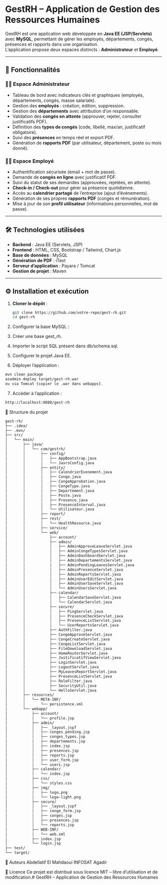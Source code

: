 # GestRH – Application de Gestion des Ressources Humaines

GestRH est une application web développée en **Java EE (JSP/Servlets)** avec **MySQL**, permettant de gérer les employés, départements, congés, présences et rapports dans une organisation.  
L’application propose deux espaces distincts : **Administrateur** et **Employé**.

---

## 🚀 Fonctionnalités

### 👨‍💼 Espace Administrateur
- Tableau de bord avec indicateurs clés et graphiques (employés, départements, congés, masse salariale).
- Gestion des **employés** : création, édition, suppression.
- Gestion des **départements** avec attribution d’un responsable.
- Validation des **congés en attente** (approuver, rejeter, consulter justificatifs PDF).
- Définition des **types de congés** (code, libellé, max/an, justificatif obligatoire).
- Suivi des **présences** en temps réel et export PDF.
- Génération de **rapports PDF** (par utilisateur, département, poste ou mois donné).

### 👩‍💻 Espace Employé
- Authentification sécurisée (email + mot de passe).
- Demande de **congés en ligne** avec justificatif PDF.
- Suivi du statut de ses demandes (approuvées, rejetées, en attente).
- **Check-in / Check-out** pour gérer sa présence quotidienne.
- Accès au **calendrier partagé** de l’entreprise (ajout d’événements).
- Génération de ses propres **rapports PDF** (congés et rémunération).
- Mise à jour de son **profil utilisateur** (informations personnelles, mot de passe).

---

## 🛠️ Technologies utilisées
- **Backend** : Java EE (Servlets, JSP)
- **Frontend** : HTML, CSS, Bootstrap / Tailwind, Chart.js
- **Base de données** : MySQL
- **Génération de PDF** : iText
- **Serveur d’application** : Payara / Tomcat
- **Gestion de projet** : Maven

---

## ⚙️ Installation et exécution

1. **Cloner le dépôt** :
   ```bash
   git clone https://github.com/votre-repo/gest-rh.git
   cd gest-rh
   
2. Configurer la base MySQL :

3. Créer une base gest_rh.

4. Importer le script SQL présent dans db/schema.sql.

5. Configurer le projet Java EE.

6. Déployer l’application :

 ```bash
mvn clean package
asadmin deploy target/gest-rh.war
ou via Tomcat (copier le .war dans webapps).
 ```
7. Accéder à l’application :

 ```bash
http://localhost:8080/gest-rh
 ```
📂 Structure du projet
```bash
gest-rh/
├── .idea/
├── .mvn/
├── src/
│   └── main/
│       ├── java/
│       │   └── com/gestrh/
│       │       ├── config/
│       │       │   ├── AppBootstrap.java
│       │       │   └── JaxrsConfig.java
│       │       ├── entity/
│       │       │   ├── CalendrierEvenement.java
│       │       │   ├── Conge.java
│       │       │   ├── CongeApprobation.java
│       │       │   ├── CongeType.java
│       │       │   ├── Departement.java
│       │       │   ├── Poste.java
│       │       │   ├── Presence.java
│       │       │   ├── PresenceInterval.java
│       │       │   └── Utilisateur.java
│       │       ├── report/
│       │       ├── rest/
│       │       │   └── HealthResource.java
│       │       ├── service/
│       │       └── web/
│       │           ├── account/
│       │           ├── admin/
│       │           │   ├── AdminApproveLeaveServlet.java
│       │           │   ├── AdminCongeTypesServlet.java
│       │           │   ├── AdminDashboardServlet.java
│       │           │   ├── AdminDepartementsServlet.java
│       │           │   ├── AdminPendingLeavesServlet.java
│       │           │   ├── AdminPresenceServlet.java
│       │           │   ├── AdminReportsServlet.java
│       │           │   ├── AdminUserEditServlet.java
│       │           │   ├── AdminUserSaveServlet.java
│       │           │   └── AdminUsersServlet.java
│       │           ├── calendar/
│       │           │   ├── CalendarSaveServlet.java
│       │           │   └── CalendarServlet.java
│       │           ├── secure/
│       │           │   ├── PingServlet.java
│       │           │   ├── PresenceCheckServlet.java
│       │           │   ├── PresenceListServlet.java
│       │           │   └── UserReportsServlet.java
│       │           ├── AuthFilter.java
│       │           ├── CongeApproveServlet.java
│       │           ├── CongeCreateServlet.java
│       │           ├── CongeListServlet.java
│       │           ├── FileDownloadServlet.java
│       │           ├── HomeRouterServlet.java
│       │           ├── JustificatifViewServlet.java
│       │           ├── LoginServlet.java
│       │           ├── LogoutServlet.java
│       │           ├── MyLeavesReportServlet.java
│       │           ├── PresenceListServlet.java
│       │           ├── RoleFilter.java
│       │           ├── SecurityUtil.java
│       │           └── HelloServlet.java
│       ├── resources/
│       │   └── META-INF/
│       │       └── persistence.xml
│       └── webapp/
│           ├── account/
│           │   └── profile.jsp
│           ├── admin/
│           │   ├── _layout.jspf
│           │   ├── conges_pending.jsp
│           │   ├── conges_types.jsp
│           │   ├── departements.jsp
│           │   ├── index.jsp
│           │   ├── presences.jsp
│           │   ├── reports.jsp
│           │   ├── user_form.jsp
│           │   └── users.jsp
│           ├── calendar/
│           │   └── index.jsp
│           ├── css/
│           │   └── styles.css
│           ├── img/
│           │   ├── logo.png
│           │   └── logo-light.png
│           ├── secure/
│           │   ├── _layout.jspf
│           │   ├── conge_form.jsp
│           │   ├── conges.jsp
│           │   ├── presences.jsp
│           │   └── reports.jsp
│           ├── WEB-INF/
│           │   └── web.xml
│           ├── index.jsp
│           └── login.jsp
├── test/
└── target/
 ```
👥 Auteurs
Abdellatif El Mahdaoui
INFOSAT Agadir

📜 Licence
Ce projet est distribué sous licence MIT – libre d’utilisation et de modification.# GestRH – Application de Gestion des Ressources Humaines
 
